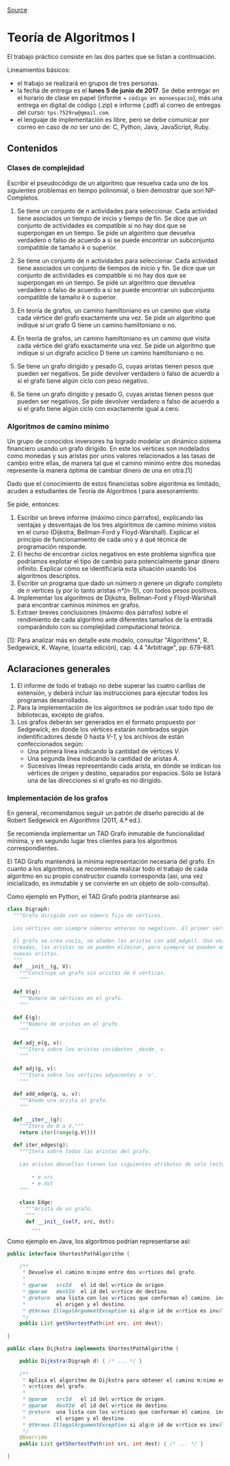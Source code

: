 [Source](https://algoritmos-rw.github.io/tda/tp2/ "Permalink to Teoría de Algoritmos I")

# Teoría de Algoritmos I

El trabajo práctico consiste en las dos partes que se listan a continuación.

Lineamientos básicos:

* el trabajo se realizará en grupos de tres personas.
* la fecha de entrega es el **lunes 5 de junio de 2017**. Se debe entregar en el horario de clase en papel (informe + `código en monoespacio`), más una entrega en digital de código (.zip) e informe (.pdf) al correo de entregas del curso: `tps.7529rw@gmail.com`.
* el lenguaje de implementación es libre, pero se debe comunicar por correo en caso de _no_ ser uno de: C, Python, Java, JavaScript, Ruby.

## Contenidos

### Clases de complejidad

Escribir el pseudocódigo de un algoritmo que resuelva cada uno de los siguientes problemas en tiempo polinomial, o bien demostrar que son NP-Completos.

1. Se tiene un conjunto de _n_ actividades para seleccionar. Cada actividad tiene asociados un tiempo de inicio y tiempo de fin. Se dice que un conjunto de actividades es compatible si no hay dos que se superpongan en un tiempo. Se pide un algoritmo que devuelva verdadero o falso de acuerdo a si se puede encontrar un subconjunto compatible de tamaño _k_ o superior.

2. Se tiene un conjunto de _n_ actividades para seleccionar. Cada actividad tiene asociados un conjunto de tiempos de inicio y fin. Se dice que un conjunto de actividades es compatible si no hay dos que se superpongan en un tiempo. Se pide un algoritmo que devuelva verdadero o falso de acuerdo a si se puede encontrar un subconjunto compatible de tamaño _k_ o superior.

3. En teoría de grafos, un camino hamiltoniano es un camino que visita cada vértice del grafo exactamente una vez. Se pide un algoritmo que indique si un grafo G tiene un camino hamiltoniano o no.

4. En teoría de grafos, un camino hamiltoniano es un camino que visita cada vértice del grafo exactamente una vez. Se pide un algoritmo que indique si un digrafo acíclico D tiene un camino hamiltoniano o no.

5. Se tiene un grafo dirigido y pesado G, cuyas aristas tienen pesos que pueden ser negativos. Se pide devolver verdadero o falso de acuerdo a si el grafo tiene algún ciclo con peso negativo.

6. Se tiene un grafo dirigido y pesado G, cuyas aristas tienen pesos que pueden ser negativos. Se pide devolver verdadero o falso de acuerdo a si el grafo tiene algún ciclo con exactamente igual a cero.

### Algoritmos de camino mínimo

Un grupo de conocidos inversores ha logrado modelar un dinámico sistema financiero usando un grafo dirigido. En este los vértices son modelados como monedas y sus aristas por unos valores relacionados a las tasas de cambio entre ellas, de manera tal que el camino mínimo entre dos monedas represente la manera óptima de cambiar dinero de una en otra.[1]

Dado que el conocimiento de estos financistas sobre algoritmia es limitado, acuden a estudiantes de Teoría de Algoritmos I para asesoramiento.

Se pide, entonces:

1. Escribir un breve informe (máximo cinco párrafos), explicando las ventajas y desventajas de los tres algoritmos de camino mínimo vistos en el curso (Dijkstra, Bellman-Ford y Floyd-Warshall). Explicar el principio de funcionamiento de cada uno y a qué técnica de programación responde.
2. El hecho de encontrar ciclos negativos en este problema significa que podríamos explotar el tipo de cambio para potencialmente ganar dinero infinito. Explicar cómo se identificaría esta situación usando los algoritmos descriptos.
3. Escribir un programa que dado un número _n_ genere un digrafo completo de _n_ vértices (y por lo tanto aristas _n*(n-1)_), con todos pesos positivos.
4. Implementar los algoritmos de Dijkstra, Bellman-Ford y Floyd-Warshall para encontrar caminos mínimos en grafos.
5. Extraer breves conclusiones (máximo dos párrafos) sobre el rendimiento de cada algoritmo ante diferentes tamaños de la entrada comparándolo con su complejidad computacional teórica.

[1]: Para analizar más en detalle este modelo, consultar "Algorithms", R. Sedgewick, K. Wayne, (cuarta edición), cap. 4.4 "Arbitrage", pp: 679-681.

## Aclaraciones generales

1. El informe de todo el trabajo no debe superar las cuatro carillas de extensión, y deberá incluir las instrucciones para ejecutar todos los programas desarrollados.
2. Para la implementación de los algoritmos se podrán usar todo tipo de bibliotecas, excepto de grafos.
3. Los grafos deberán ser generados en el formato propuesto por Sedgewick, en donde los vértices estarán nombrados según indentificadores desde 0 hasta _V-1_, y los archivos de están confeccionados según: 
    * Una primera línea indicando la cantidad de vértices _V_.
    * Una segunda línea indicando la cantidad de aristas _A_.
    * Sucesivas líneas representando cada arista, en dónde se indican los vértices de origen y destino, separados por espacios. Sólo se listará una de las direcciones si el grafo es no dirigido.

### Implementación de los grafos

En general, recomendamos seguir un patrón de diseño parecido al de Robert Sedgewick en _Algorithms_ (2011, 4.ª ed.).

Se recomienda implementar un TAD Grafo inmutable de funcionalidad mínima, y en segundo lugar tres clientes para los algoritmos correspondientes.

El TAD Grafo mantendrá la mínima representación necesaria del grafo. En cuanto a los algoritmos, se recomienda realizar todo el trabajo de cada algoritmo en su propio constructor cuando corresponda (así, una vez inicializado, es inmutable y se convierte en un objeto de solo-consulta).

Como ejemplo en Python, el TAD Grafo podría plantearse así:
    
```python
class Digraph:
  """Grafo dirigido con un número fijo de vértices.
    
  Los vértices son siempre números enteros no negativos. El primer vértice es 0.
    
  El grafo se crea vacío, se añaden las aristas con add_edge(). Una vez
  creadas, las aristas no se pueden eliminar, pero siempre se pueden añadir
  nuevas aristas.
  """
  def __init__(g, V):
    """Construye un grafo sin aristas de V vértices.
    """
    
  def V(g):
    """Número de vértices en el grafo.
    """
    
  def E(g):
    """Número de aristas en el grafo.
    """
    
  def adj_e(g, v):
    """Itera sobre los aristas incidentes _desde_ v.
    """
    
  def adj(g, v):
    """Itera sobre los vértices adyacentes a 'v'.
    """
    
  def add_edge(g, u, v):
    """Añade una arista al grafo.
    """
    
  def __iter__(g):
    """Itera de 0 a V."""
    return iter(range(g.V()))
    
  def iter_edges(g):
    """Itera sobre todas las aristas del grafo.
    
    Las aristas devueltas tienen los siguientes atributos de solo lectura:
    
        • e.src
        • e.dst
    """
    
    class Edge:
      """Arista de un grafo.
      """
      def __init__(self, src, dst):
        ...
```    

Como ejemplo en Java, los algoritmos podrían representarse así:
    
```java    
public interface ShortestPathAlgorithm {

    /**
     * Devuelve el camino mínimo entre dos vértices del grafo.
     *
     * @param   srcId   el id del vértice de origen.
     * @param   destId  el id del vértice de destino.
     * @return  una lista con los vértices que conforman el camino, incluyendo
     *          el origen y el destino.
     * @throws IllegalArgumentException si algún id de vértice es inválido.
     */
    public List getShortestPath(int src, int dest);
    
}

public class Dijkstra implements ShortestPathAlgorithm {

    public Dijkstra(Digraph d) { /* ... */ }
    
    /**
     * Aplica el algoritmo de Dijkstra para obtener el camino mínimo entre dos
     * vértices del grafo.
     *
     * @param   srcId   el id del vértice de origen.
     * @param   destId  el id del vértice de destino.
     * @return  una lista con los vértices que conforman el camino, incluyendo
     *          el origen y el destino.
     * @throws IllegalArgumentException si algún id de vértice es inválido.
     */
    @Override
    public List getShortestPath(int src, int dest) { /* ... */ }

}
```
